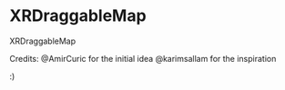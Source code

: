 XRDraggableMap
==============

XRDraggableMap

Credits: 
@AmirCuric for the initial idea
@karimsallam for the inspiration

:)